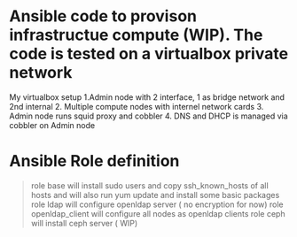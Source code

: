 # Ansible code to provison infrastructue compute (WIP). The code is tested on a virtualbox private network 
My virtualbox setup
1.Admin node with 2 interface, 1 as bridge network and 2nd internal
2. Multiple compute nodes with internel network cards
3. Admin node runs squid proxy and cobbler
4. DNS and DHCP is managed via cobbler on Admin node

# Ansible Role definition
> role base will install sudo users and copy ssh_known_hosts of all hosts and will also run yum update and install some basic packages
> role ldap will configure openldap server ( no encryption for now)
> role openldap_client will configure all nodes as openldap clients 
> role ceph will install ceph server ( WIP)
